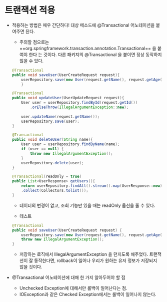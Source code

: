 # 트랜잭션 적용

- 적용하는 방법은 매우 간단하다! 대상 메소드에 @Transactional 어노테이션을 붙여주면 된다.
    
    - 주의할 점으로는 ==org.springframework.transaction.annotation.Transactional== 을 붙여야 한다 는 것이다. 다른 패키지의 @Transactional 을 붙이면 정상 동작하지 않을 수 있다.
    
    ```Java
    @Transactional
    public void saveUser(UserCreateRequest request){
    	userRepository.save(new User(request.getName(), request.getAge());
    	}
    ```
    
    ```Java
    @Transactional
    public void updateUser(UserUpdateRequest request){
    	User user = userRepository.findById(request.getId())
    		.orElseThrow(IllegalArgumentException::new);
    		
    	user.updateName(request.getName());
    	userRepository.save(user);
    }
    ```
    
    ```Java
    @Transactional
    public void deleteUser(String name){
    	User user = userRepository.findByName(name);
    	if (user == null) {
    		throw new IllegalArgumentException();
    	}
    	userRepository.delete(user);
    }		
    ```
    
    ```Java
    @Transactional(readOnly = true)
    public List<UserResponse> getUsers(){
    	return userRepository.findAll().stream().map(UserResponse::new)
    	.collect(Collectors.tolist());
    }
    ```
    - 데이터의 변경이 없고, 조회 기능만 있을 때는 readOnly 옵션을 줄 수 있다.
    
      
    
    - 테스트
    ```Java
    @Transactional
    public void saveUser(UserCreateRequest request) {
    	userRepository.save(new User(request.getName(), request.getAge()));
    	throw new IllegalArgumentException();
    }
    ```
    
    - 저장하는 로직에서 IllegalArgumentException 을 던지도록 해주었다. 트랜잭션이 잘 동작한다면, rollback이 일어나 우리가 원하는 유저 정보가 저장되지 않을 것이다.
- @Transactional 어노테이션에 대해 한 가지 알아두어야 할 점
    
    - Unchecked Exception에 대해서만 롤백이 일어난다는 점.
    - IOException과 같은 Checked Exception에서는 롤백이 일어나지 않는다.
    
      
    
